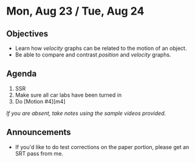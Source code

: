 Mon, Aug 23 / Tue, Aug 24
=====================

Objectives
------------
- Learn how *velocity* graphs can be related to the motion of an object.
- Be able to compare and contrast *position* and *velocity* graphs.

Agenda  
---------  

1. SSR
2. Make sure all car labs have been turned in
4. Do [Motion #4][m4]

*If you are absent, take notes using the sample videos provided.*


Announcements
-------------  
- If you'd like to do test corrections on the paper portion, please get an SRT pass from me.

<!--stackedit_data:
eyJoaXN0b3J5IjpbLTg3MDM3ODU5MiwzMjAzNzI4NjksLTE3MD
AzMDg5NzIsLTIwNTA5MzM5NTksLTEyODA5NTAxMzQsLTM2NzY4
ODA5MSw5MjQzOTMwMDYsLTE3Mzg1NjY4LDEzOTA5NDY2NTAsLT
gxNzA1MzAxMywtMTU2NzA1ODM1NSwyMDI0NzUyNTI0LDE4ODY2
NDcxNDAsLTI3MjAzODI3LDEzMDMzMzQ4MjcsMTU1MTk1MzEzNi
wtMTEwNjE5NzUxNSwtMTI4MTc0MjIzNiwxODQ5MTE3ODA1LDkw
ODkwMTA1OF19
-->